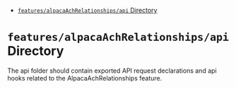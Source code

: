 <!-- START doctoc generated TOC please keep comment here to allow auto update -->
<!-- DON'T EDIT THIS SECTION, INSTEAD RE-RUN doctoc TO UPDATE -->

- [`features/alpacaAchRelationships/api` Directory](#featuresalpacaachrelationshipsapi-directory)

<!-- END doctoc generated TOC please keep comment here to allow auto update -->

# `features/alpacaAchRelationships/api` Directory

The api folder should contain exported API request declarations and api hooks related to the AlpacaAchRelationships feature.
